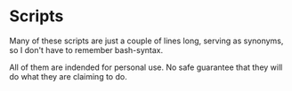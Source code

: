 # Scripts

Many of these scripts are just a couple of lines long, serving as synonyms, so
I don't have to remember bash-syntax.

All of them are indended for personal use. No safe guarantee that they will do
what they are claiming to do.

